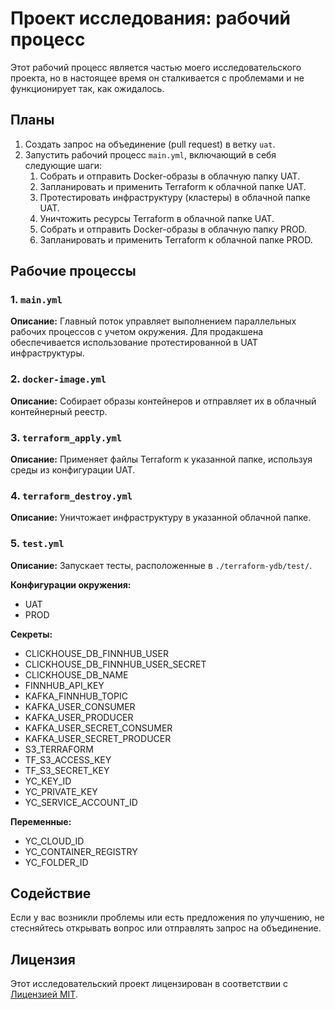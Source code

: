 # Проект исследования: рабочий процесс

Этот рабочий процесс является частью моего исследовательского проекта, но в настоящее время он сталкивается с проблемами и не функционирует так, как ожидалось.

## Планы

1. Создать запрос на объединение (pull request) в ветку `uat`.
2. Запустить рабочий процесс `main.yml`, включающий в себя следующие шаги:
    1. Собрать и отправить Docker-образы в облачную папку UAT.
    2. Запланировать и применить Terraform к облачной папке UAT.
    3. Протестировать инфраструктуру (кластеры) в облачной папке UAT.
    4. Уничтожить ресурсы Terraform в облачной папке UAT.
    5. Собрать и отправить Docker-образы в облачную папку PROD.
    6. Запланировать и применить Terraform к облачной папке PROD.

## Рабочие процессы

### 1. `main.yml`

**Описание:** Главный поток управляет выполнением параллельных рабочих процессов с учетом окружения. Для продакшена обеспечивается использование протестированной в UAT инфраструктуры.

### 2. `docker-image.yml`

**Описание:** Собирает образы контейнеров и отправляет их в облачный контейнерный реестр.

### 3. `terraform_apply.yml`

**Описание:** Применяет файлы Terraform к указанной папке, используя среды из конфигурации UAT.

### 4. `terraform_destroy.yml`

**Описание:** Уничтожает инфраструктуру в указанной облачной папке.

### 5. `test.yml`

**Описание:** Запускает тесты, расположенные в `./terraform-ydb/test/`.

**Конфигурации окружения:**
  - UAT
  - PROD

**Секреты:**
  - CLICKHOUSE_DB_FINNHUB_USER
  - CLICKHOUSE_DB_FINNHUB_USER_SECRET
  - CLICKHOUSE_DB_NAME
  - FINNHUB_API_KEY
  - KAFKA_FINNHUB_TOPIC
  - KAFKA_USER_CONSUMER
  - KAFKA_USER_PRODUCER
  - KAFKA_USER_SECRET_CONSUMER
  - KAFKA_USER_SECRET_PRODUCER
  - S3_TERRAFORM
  - TF_S3_ACCESS_KEY
  - TF_S3_SECRET_KEY
  - YC_KEY_ID
  - YC_PRIVATE_KEY
  - YC_SERVICE_ACCOUNT_ID

**Переменные:**
  - YC_CLOUD_ID
  - YC_CONTAINER_REGISTRY
  - YC_FOLDER_ID

## Содействие

Если у вас возникли проблемы или есть предложения по улучшению, не стесняйтесь открывать вопрос или отправлять запрос на объединение.

## Лицензия

Этот исследовательский проект лицензирован в соответствии с [Лицензией MIT](LICENSE).
